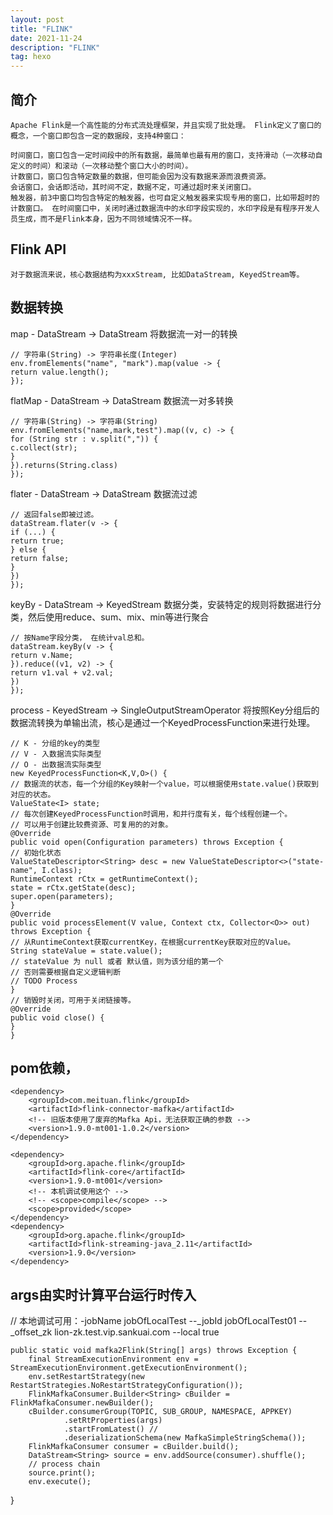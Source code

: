 ```yaml
---
layout: post
title: "FLINK"
date: 2021-11-24
description: "FLINK"
tag: hexo
---   
```

## 简介
    Apache Flink是一个高性能的分布式流处理框架，并且实现了批处理。 Flink定义了窗口的概念，一个窗口即包含一定的数据段，支持4种窗口：

    时间窗口，窗口包含一定时间段中的所有数据，最简单也最有用的窗口，支持滑动（一次移动自定义的时间）和滚动（一次移动整个窗口大小的时间）。
    计数窗口，窗口包含特定数量的数据，但可能会因为没有数据来源而浪费资源。
    会话窗口，会话即活动，其时间不定，数据不定，可通过超时来关闭窗口。
    触发器，前3中窗口均包含特定的触发器，也可自定义触发器来实现专用的窗口，比如带超时的计数窗口。 在时间窗口中，关闭时通过数据流中的水印字段实现的，水印字段是有程序开发人员生成，而不是Flink本身，因为不同领域情况不一样。
## Flink API

    对于数据流来说，核心数据结构为xxxStream, 比如DataStream, KeyedStream等。

## 数据转换

map - DataStream -> DataStream 将数据流一对一的转换
    
    // 字符串(String) -> 字符串长度(Integer)
    env.fromElements("name", "mark").map(value -> {
    return value.length();
    });

flatMap - DataStream -> DataStream 数据流一对多转换
    
    // 字符串(String) -> 字符串(String)
    env.fromElements("name,mark,test").map((v, c) -> {
    for (String str : v.split(",")) {
    c.collect(str);
    }
    }).returns(String.class)
    });

flater - DataStream -> DataStream 数据流过滤
    
    // 返回false即被过滤。
    dataStream.flater(v -> {
    if (...) {
    return true;
    } else {
    return false;
    }
    })
    });

keyBy - DataStream -> KeyedStream 数据分类，安装特定的规则将数据进行分类，然后使用reduce、sum、mix、min等进行聚合
    
    // 按Name字段分类， 在统计val总和。
    dataStream.keyBy(v -> {
    return v.Name;
    }).reduce((v1, v2) -> {
    return v1.val + v2.val;
    })
    });

process - KeyedStream -> SingleOutputStreamOperator 将按照Key分组后的数据流转换为单输出流，核心是通过一个KeyedProcessFunction来进行处理。
    
    // K - 分组的key的类型
    // V - 入数据流实际类型
    // O - 出数据流实际类型
    new KeyedProcessFunction<K,V,O>() {
    // 数据流的状态，每一个分组的Key映射一个value，可以根据使用state.value()获取到对应的状态。
    ValueState<I> state;
    // 每次创建KeyedProcessFunction时调用，和并行度有关，每个线程创建一个。
    // 可以用于创建比较费资源、可复用的的对象。
    @Override
    public void open(Configuration parameters) throws Exception {
    // 初始化状态
    ValueStateDescriptor<String> desc = new ValueStateDescriptor<>("state-name", I.class);
    RuntimeContext rCtx = getRuntimeContext();
    state = rCtx.getState(desc);
    super.open(parameters);
    }
    @Override
    public void processElement(V value, Context ctx, Collector<O>> out) throws Exception {
    // 从RuntimeContext获取currentKey，在根据currentKey获取对应的Value。
    String stateValue = state.value();
    // stateValue 为 null 或者 默认值，则为该分组的第一个
    // 否则需要根据自定义逻辑判断
    // TODO Process
    }
    // 销毁时关闭，可用于关闭链接等。
    @Override
    public void close() {
    }
    }
## pom依赖，
    
    <dependency>
        <groupId>com.meituan.flink</groupId>
        <artifactId>flink-connector-mafka</artifactId>
        <!-- 旧版本使用了废弃的Mafka Api，无法获取正确的参数 -->
        <version>1.9.0-mt001-1.0.2</version>
    </dependency>
    
    <dependency>
        <groupId>org.apache.flink</groupId>
        <artifactId>flink-core</artifactId>
        <version>1.9.0-mt001</version>
        <!-- 本机调试使用这个 -->
        <!-- <scope>compile</scope> -->
        <scope>provided</scope>
    </dependency>
    <dependency>
        <groupId>org.apache.flink</groupId>
        <artifactId>flink-streaming-java_2.11</artifactId>
        <version>1.9.0</version>
    </dependency>
## args由实时计算平台运行时传入

// 本地调试可用：-jobName jobOfLocalTest --_jobId jobOfLocalTest01 --_offset_zk lion-zk.test.vip.sankuai.com --local true

    public static void mafka2Flink(String[] args) throws Exception {
        final StreamExecutionEnvironment env = StreamExecutionEnvironment.getExecutionEnvironment();
        env.setRestartStrategy(new RestartStrategies.NoRestartStrategyConfiguration());
        FlinkMafkaConsumer.Builder<String> cBuilder = FlinkMafkaConsumer.newBuilder();
        cBuilder.consumerGroup(TOPIC, SUB_GROUP, NAMESPACE, APPKEY)
                .setRtProperties(args)
                .startFromLatest() // 
                .deserializationSchema(new MafkaSimpleStringSchema());
        FlinkMafkaConsumer consumer = cBuilder.build();
        DataStream<String> source = env.addSource(consumer).shuffle();
        // process chain
        source.print();
        env.execute();
}